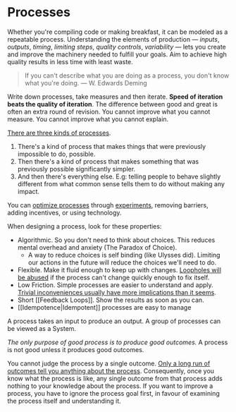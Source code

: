 # Processes

Whether you're compiling code or making breakfast, it can be modeled as a repeatable process. Understanding the elements of production — *inputs*, *outputs*, *timing*, *limiting steps*, *quality controls*, *variability* — lets you create and improve the machinery needed to fulfill your goals. Aim to achieve high quality results in less time with least waste.

> If you can't describe what you are doing as a process, you don't know what you're doing. — W. Edwards Deming

Write down processes, take measures and then iterate. **Speed of iteration beats the quality of iteration**. The difference between good and great is often an extra round of revision. You cannot improve what you cannot measure. You cannot improve what you cannot explain.

[There are three kinds of processes](https://fs.blog/tobi-lutke).

1. There's a kind of process that makes things that were previously impossible to do, possible.
2. Then there's a kind of process that makes something that was previously possible significantly simpler.
3. And then there's everything else. E.g: telling people to behave slightly different from what common sense tells them to do without making any impact.

You can [optimize processes](https://youtu.be/lhbLNBqhQkc) through [experiments](https://rs.io/how-to-get-started-with-anything/), removing barriers, adding incentives, or using technology.

When designing a process, look for these properties:

- Algorithmic. So you don't need to think about choices. This reduces mental overhead and anxiety (The Paradox of Choice).
  - A way to reduce choices is self binding (like Ulysses did). Limiting our actions in the future will reduce the choices we'll need to do.
- Flexible. Make it fluid enough to keep up with changes. [Loopholes will be abused](https://www.youtube.com/watch?v=dDYFiq1l5Dg) if the process can't change quickly enough to fix itself.
- Low Friction. Simple processes are easier to understand and apply. [Trivial inconveniences usually have more implications than it seems](https://www.lesswrong.com/posts/reitXJgJXFzKpdKyd/beware-trivial-inconveniences).
- Short [[Feedback Loops]]. Show the results as soon as you can.
- [[Idempotence|Idempotent]] processes are easy to manage

A process takes an input to produce an output. A group of processes can be viewed as a System.

*The only purpose of good process is to produce good outcomes.* A process is not good unless it produces good outcomes.

You cannot judge the process by a single outcome. [Only a long run of outcomes tell you anything about the process](https://two-wrongs.com/statistical-process-control-a-practitioners-guide.html). Consequently, once you know what the process is like, any single outcome from that process adds nothing to your knowledge about the process. If you want to improve a process, you have to ignore the process goal first, in favour of examining the process itself and understanding it.

